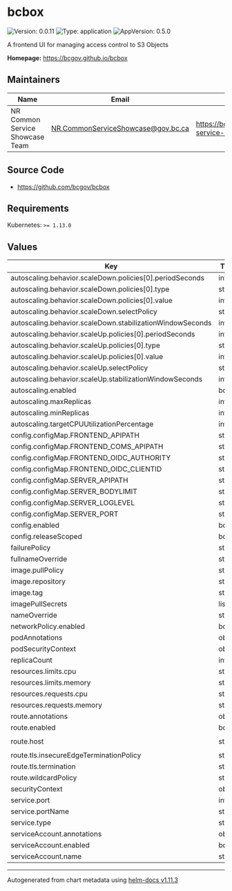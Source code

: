# bcbox

![Version: 0.0.11](https://img.shields.io/badge/Version-0.0.11-informational?style=flat-square) ![Type: application](https://img.shields.io/badge/Type-application-informational?style=flat-square) ![AppVersion: 0.5.0](https://img.shields.io/badge/AppVersion-0.5.0-informational?style=flat-square)

A frontend UI for managing access control to S3 Objects

**Homepage:** <https://bcgov.github.io/bcbox>

## Maintainers

| Name | Email | Url |
| ---- | ------ | --- |
| NR Common Service Showcase Team | <NR.CommonServiceShowcase@gov.bc.ca> | <https://bcgov.github.io/common-service-showcase/team.html> |

## Source Code

* <https://github.com/bcgov/bcbox>

## Requirements

Kubernetes: `>= 1.13.0`

## Values

| Key | Type | Default | Description |
|-----|------|---------|-------------|
| autoscaling.behavior.scaleDown.policies[0].periodSeconds | int | `120` |  |
| autoscaling.behavior.scaleDown.policies[0].type | string | `"Pods"` |  |
| autoscaling.behavior.scaleDown.policies[0].value | int | `1` |  |
| autoscaling.behavior.scaleDown.selectPolicy | string | `"Max"` |  |
| autoscaling.behavior.scaleDown.stabilizationWindowSeconds | int | `120` |  |
| autoscaling.behavior.scaleUp.policies[0].periodSeconds | int | `30` |  |
| autoscaling.behavior.scaleUp.policies[0].type | string | `"Pods"` |  |
| autoscaling.behavior.scaleUp.policies[0].value | int | `2` |  |
| autoscaling.behavior.scaleUp.selectPolicy | string | `"Max"` |  |
| autoscaling.behavior.scaleUp.stabilizationWindowSeconds | int | `0` |  |
| autoscaling.enabled | bool | `false` |  |
| autoscaling.maxReplicas | int | `16` |  |
| autoscaling.minReplicas | int | `2` |  |
| autoscaling.targetCPUUtilizationPercentage | int | `80` |  |
| config.configMap.FRONTEND_APIPATH | string | `"api/v1"` |  |
| config.configMap.FRONTEND_COMS_APIPATH | string | `nil` |  |
| config.configMap.FRONTEND_OIDC_AUTHORITY | string | `nil` |  |
| config.configMap.FRONTEND_OIDC_CLIENTID | string | `nil` |  |
| config.configMap.SERVER_APIPATH | string | `"/api/v1"` |  |
| config.configMap.SERVER_BODYLIMIT | string | `"30mb"` |  |
| config.configMap.SERVER_LOGLEVEL | string | `"http"` |  |
| config.configMap.SERVER_PORT | string | `"8080"` |  |
| config.enabled | bool | `false` |  |
| config.releaseScoped | bool | `false` |  |
| failurePolicy | string | `"Retry"` |  |
| fullnameOverride | string | `nil` |  |
| image.pullPolicy | string | `"IfNotPresent"` |  |
| image.repository | string | `"ghcr.io/bcgov"` |  |
| image.tag | string | `nil` |  |
| imagePullSecrets | list | `[]` |  |
| nameOverride | string | `nil` |  |
| networkPolicy.enabled | bool | `true` |  |
| podAnnotations | object | `{}` |  |
| podSecurityContext | object | `{}` |  |
| replicaCount | int | `2` |  |
| resources.limits.cpu | string | `"200m"` |  |
| resources.limits.memory | string | `"256Mi"` |  |
| resources.requests.cpu | string | `"10m"` |  |
| resources.requests.memory | string | `"128Mi"` |  |
| route.annotations | object | `{}` |  |
| route.enabled | bool | `true` |  |
| route.host | string | `"chart-example.local"` |  |
| route.tls.insecureEdgeTerminationPolicy | string | `"Redirect"` |  |
| route.tls.termination | string | `"edge"` |  |
| route.wildcardPolicy | string | `"None"` |  |
| securityContext | object | `{}` |  |
| service.port | int | `8080` |  |
| service.portName | string | `"http"` |  |
| service.type | string | `"ClusterIP"` |  |
| serviceAccount.annotations | object | `{}` |  |
| serviceAccount.enabled | bool | `false` |  |
| serviceAccount.name | string | `nil` |  |

----------------------------------------------
Autogenerated from chart metadata using [helm-docs v1.11.3](https://github.com/norwoodj/helm-docs/releases/v1.11.3)
